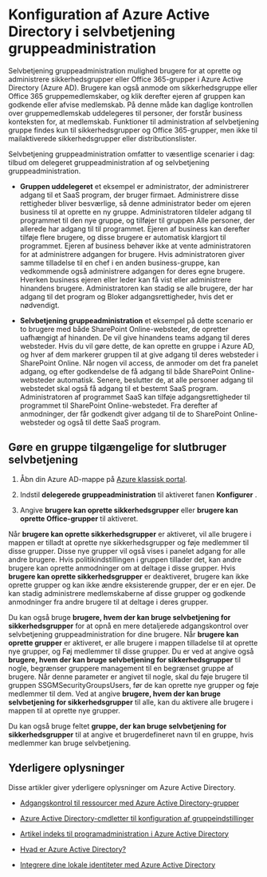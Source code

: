 <properties
    pageTitle="Konfiguration af Azure Active Directory i access administration af selv tjenesteprogram | Microsoft Azure"
    description="Selvbetjening gruppeadministration brugere mulighed for at oprette og administrere sikkerhedsgrupper eller Office 365-grupper i Azure Active Directory og giver brugere mulighed for at anmodningen sikkerhedsgruppe eller Office 365 gruppemedlemskaber"
    services="active-directory"
    documentationCenter=""
  authors="curtand"
    manager="femila"
    editor=""
    />

<tags
    ms.service="active-directory"
    ms.workload="identity"
    ms.tgt_pltfrm="na"
    ms.devlang="na"
    ms.topic="get-started-article"
    ms.date="08/10/2016"
    ms.author="curtand"/>

# <a name="setting-up-azure-active-directory-for-self-service-group-management"></a>Konfiguration af Azure Active Directory i selvbetjening gruppeadministration

Selvbetjening gruppeadministration mulighed brugere for at oprette og administrere sikkerhedsgrupper eller Office 365-grupper i Azure Active Directory (Azure AD). Brugere kan også anmode om sikkerhedsgruppe eller Office 365 gruppemedlemskaber, og klik derefter ejeren af gruppen kan godkende eller afvise medlemskab. På denne måde kan daglige kontrollen over gruppemedlemskab uddelegeres til personer, der forstår business konteksten for, at medlemskab. Funktioner til administration af selvbetjening gruppe findes kun til sikkerhedsgrupper og Office 365-grupper, men ikke til mailaktiverede sikkerhedsgrupper eller distributionslister.

Selvbetjening gruppeadministration omfatter to væsentlige scenarier i dag: tilbud om delegeret gruppeadministration af og selvbetjening gruppeadministration.

- **Gruppen uddelegeret** 
   et eksempel er administrator, der administrerer adgang til et SaaS program, der bruger firmaet. Administrere disse rettigheder bliver besværlige, så denne administrator beder om ejeren business til at oprette en ny gruppe. Administratoren tildeler adgang til programmet til den nye gruppe, og tilføjer til gruppen Alle personer, der allerede har adgang til til programmet. Ejeren af business kan derefter tilføje flere brugere, og disse brugere er automatisk klargjort til programmet. Ejeren af business behøver ikke at vente administratoren for at administrere adgangen for brugere. Hvis administratoren giver samme tilladelse til en chef i en anden business-gruppe, kan vedkommende også administrere adgangen for deres egne brugere. Hverken business ejeren eller leder kan få vist eller administrere hinandens brugere. Administratoren kan stadig se alle brugere, der har adgang til det program og Bloker adgangsrettigheder, hvis det er nødvendigt.

- **Selvbetjening gruppeadministration** 
   et eksempel på dette scenario er to brugere med både SharePoint Online-websteder, de opretter uafhængigt af hinanden. De vil give hinandens teams adgang til deres websteder. Hvis du vil gøre dette, de kan oprette en gruppe i Azure AD, og hver af dem markerer gruppen til at give adgang til deres websteder i SharePoint Online. Når nogen vil access, de anmoder om det fra panelet adgang, og efter godkendelse de få adgang til både SharePoint Online-websteder automatisk. Senere, beslutter de, at alle personer adgang til webstedet skal også få adgang til et bestemt SaaS program. Administratoren af programmet SaaS kan tilføje adgangsrettigheder til programmet til SharePoint Online-webstedet. Fra derefter af anmodninger, der får godkendt giver adgang til de to SharePoint Online-websteder og også til dette SaaS program.

## <a name="making-a-group-available-for-end-user-self-service"></a>Gøre en gruppe tilgængelige for slutbruger selvbetjening

1. Åbn din Azure AD-mappe på [Azure klassisk portal](https://manage.windowsazure.com).

2. Indstil **delegerede gruppeadministration** til aktiveret fanen **Konfigurer** .

3. Angive **brugere kan oprette sikkerhedsgrupper** eller **brugere kan oprette Office-grupper** til aktiveret.

Når **brugere kan oprette sikkerhedsgrupper** er aktiveret, vil alle brugere i mappen er tilladt at oprette nye sikkerhedsgrupper og føje medlemmer til disse grupper. Disse nye grupper vil også vises i panelet adgang for alle andre brugere. Hvis politikindstillingen i gruppen tillader det, kan andre brugere kan oprette anmodninger om at deltage i disse grupper. Hvis **brugere kan oprette sikkerhedsgrupper** er deaktiveret, brugere kan ikke oprette grupper og kan ikke ændre eksisterende grupper, der er en ejer. De kan stadig administrere medlemskaberne af disse grupper og godkende anmodninger fra andre brugere til at deltage i deres grupper.

Du kan også bruge **brugere, hvem der kan bruge selvbetjening for sikkerhedsgrupper** for at opnå en mere detaljerede adgangskontrol over selvbetjening gruppeadministration for dine brugere. Når **brugere kan oprette grupper** er aktiveret, er alle brugere i mappen tilladelse til at oprette nye grupper, og Føj medlemmer til disse grupper. Du er ved at angive også **brugere, hvem der kan bruge selvbetjening for sikkerhedsgrupper** til nogle, begrænser gruppere management til en begrænset gruppe af brugere. Når denne parameter er angivet til nogle, skal du føje brugere til gruppen SSGMSecurityGroupsUsers, før de kan oprette nye grupper og føje medlemmer til dem. Ved at angive **brugere, hvem der kan bruge selvbetjening for sikkerhedsgrupper** til alle, kan du aktivere alle brugere i mappen til at oprette nye grupper.

Du kan også bruge feltet **gruppe, der kan bruge selvbetjening for sikkerhedsgrupper** til at angive et brugerdefineret navn til en gruppe, hvis medlemmer kan bruge selvbetjening.

## <a name="additional-information"></a>Yderligere oplysninger

Disse artikler giver yderligere oplysninger om Azure Active Directory.

* [Adgangskontrol til ressourcer med Azure Active Directory-grupper](active-directory-manage-groups.md)

* [Azure Active Directory-cmdletter til konfiguration af gruppeindstillinger](active-directory-accessmanagement-groups-settings-cmdlets.md)

* [Artikel indeks til programadministration i Azure Active Directory](active-directory-apps-index.md)

* [Hvad er Azure Active Directory?](active-directory-whatis.md)

* [Integrere dine lokale identiteter med Azure Active Directory](active-directory-aadconnect.md)
